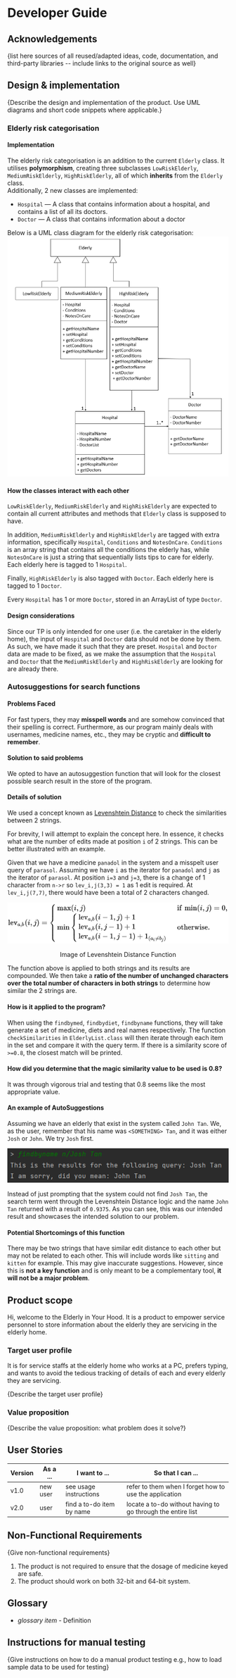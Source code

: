 # Developer Guide

## Acknowledgements

{list here sources of all reused/adapted ideas, code, documentation, and third-party libraries -- include links to the original source as well}

## Design & implementation

{Describe the design and implementation of the product. Use UML diagrams and short code snippets where applicable.}

### Elderly risk categorisation
#### Implementation
The elderly risk categorisation is an addition to the current `Elderly` class. It utilises
**polymorphism**, creating three subclasses `LowRiskElderly`, `MediumRiskElderly`, `HighRiskElderly`,
all of which **inherits** from the `Elderly` class. <br>
Additionally, 2 new classes are implemented:
- `Hospital` — A class that contains information about a hospital, and contains a list of 
all its doctors. 
- `Doctor` — A class that contains information about a doctor

Below is a UML class diagram for the elderly risk categorisation:
![](team/img/elderly_implementation.png)


#### How the classes interact with each other

`LowRiskElderly`, `MediumRiskElderly` and `HighRiskElderly` are expected to contain all current 
attributes and methods that `Elderly` class is supposed to have. 

In addition, `MediumRiskElderly` and `HighRiskElderly` are tagged with extra information,
specifically `Hospital`, `Conditions` and `NotesOnCare`. `Conditions` is an array string that 
contains all the conditions the elderly has, while `NotesOnCare` is just a string that sequentially
lists tips to care for elderly. Each elderly here is tagged to 1 `Hospital`.

Finally, `HighRiskElderly` is also tagged with `Doctor`. Each elderly here is tagged to 1 `Doctor`.

Every `Hospital` has 1 or more `Doctor`, stored in an ArrayList of type `Doctor`. 

#### Design considerations

Since our TP is only intended for one user (i.e. the caretaker in the elderly home), the input of 
`Hospital` and `Doctor` data should not be done by them. As such, we have made it such that they are
preset. `Hospital` and `Doctor` data are made to be fixed, as we make the assumption that the
`Hospital` and `Doctor` that the `MediumRiskElderly` and `HighRiskElderly` are looking for 
are already there. 

### Autosuggestions for search functions
#### Problems Faced
For fast typers, they may **misspell words** and are somehow convinced that their spelling is correct. 
Furthermore, as our program mainly deals with usernames, medicine names, etc., they may be cryptic 
and **difficult to remember**. 

#### Solution to said problems
We opted to have an autosuggestion function that will look for the 
closest possible search result in the store of the program. 

#### Details of solution
We used a concept known as [Levenshtein Distance](https://medium.com/@ethannam/understanding-the-levenshtein-distance-equation-for-beginners-c4285a5604f0) 
to check the similarities between 2 strings. 

For brevity, I will attempt to explain the concept here. In essence, it checks what are the number 
of edits made at position `i` of 2 strings. This can be better illustrated with an example. 

Given that we have a medicine `panadol` in the system and a misspelt user query of `parasol`. 
Assuming we have `i` as the iterator for `panadol` and `j` as the iterator of `parasol`. At position
`i=3` and `j=3`, there is a change of 1 character from `n->r` so `lev_i,j(3,3) = 1` as 1 edit is 
required. At `lev_i,j(7,7)`, there would have been a total of 2 characters changed. 

![Image of Levenshtein Distance Function](team/img/lev_function_img.jpg)
<p align = center>Image of Levenshtein Distance Function</p>

The function above is applied to both strings and its results are compounded. We then take a **ratio 
of the number of unchanged characters over the total number of characters in both strings** to 
determine how similar the 2 strings are. 

#### How is it applied to the program?
When using the `findbymed`, `findbydiet`, `findbyname` functions, they will take generate a set of 
medicine, diets and real names respectively. The function `checkSimilarities` in `ElderlyList.class`
will then iterate through each item in the set and compare it with the query term. If there is a 
similarity score of `>=0.8`, the closest match will be printed. 

#### How did you determine that the magic similarity value to be used is 0.8?
It was through vigorous trial and testing that 0.8 seems like the most appropriate value. 

#### An example of AutoSuggestions
Assuming we have an elderly that exist in the system called `John Tan`. We, as the user, remember 
that his name was `<SOMETHING> Tan`, and it was either `Josh` or `John`. We try `Josh`
first.

![Example of AutoSuggestions](team/img/autosuggestions_example.png)

Instead of just prompting that the system could not find `Josh Tan`, the search term went through
the Levenshtein Distance logic and the name `John Tan` returned with a result of `0.9375`. As you 
can see, this was our intended result and showcases the intended solution to our problem.

#### Potential Shortcomings of this function
There may be two strings that have similar edit distance to each other but may not be related to 
each other. This will include words like `sitting` and `kitten` for example. This may give 
inaccurate suggestions. However, since this is **not a key function** and is only meant to be a 
complementary tool, **it will not be a major problem**.

## Product scope
Hi, welcome to the Elderly in Your Hood.
It is a product to empower service personnel to 
store information about the elderly they are servicing in the elderly home.

### Target user profile
It is for service staffs at the elderly home who works at a PC,
prefers typing, and wants to avoid the tedious tracking of details of each and every
elderly they are servicing.

{Describe the target user profile}

### Value proposition

{Describe the value proposition: what problem does it solve?}

## User Stories

|Version| As a ... | I want to ... | So that I can ...|
|--------|----------|---------------|------------------|
|v1.0|new user|see usage instructions|refer to them when I forget how to use the application|
|v2.0|user|find a to-do item by name|locate a to-do without having to go through the entire list|

## Non-Functional Requirements

{Give non-functional requirements}
1. The product is not required to ensure that the dosage of medicine keyed are safe.
2. The product should work on both 32-bit and 64-bit system.

## Glossary

* *glossary item* - Definition

## Instructions for manual testing

{Give instructions on how to do a manual product testing e.g., how to load sample data to be used for testing}
